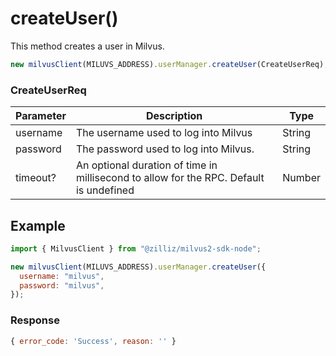 # createUser()

This method creates a user in Milvus.

```javascript
new milvusClient(MILUVS_ADDRESS).userManager.createUser(CreateUserReq);
```

### CreateUserReq

| Parameter | Description                                                                            | Type   |
| --------- | -------------------------------------------------------------------------------------- | ------ |
| username  | The username used to log into Milvus                                                   | String |
| password  | The password used to log into Milvus.                                                  | String |
| timeout?  | An optional duration of time in millisecond to allow for the RPC. Default is undefined | Number |

## Example

```javascript
import { MilvusClient } from "@zilliz/milvus2-sdk-node";

new milvusClient(MILUVS_ADDRESS).userManager.createUser({
  username: "milvus",
  password: "milvus",
});
```

### Response

```javascript
{ error_code: 'Success', reason: '' }
```
